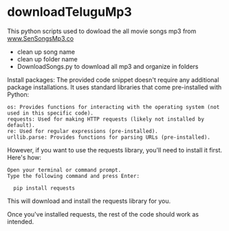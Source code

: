# downloadTeluguMp3

This python scripts used to dowload the all movie songs mp3 from www.SenSongsMp3.co

- clean up song name
- clean up folder name
- DownloadSongs.py to download all mp3 and organize in folders
  
Install packages:
The provided code snippet doesn't require any additional package installations. It uses standard libraries that come pre-installed with Python:

    os: Provides functions for interacting with the operating system (not used in this specific code).
    requests: Used for making HTTP requests (likely not installed by default).
    re: Used for regular expressions (pre-installed).
    urllib.parse: Provides functions for parsing URLs (pre-installed).

However, if you want to use the requests library, you'll need to install it first. Here's how:

    Open your terminal or command prompt.
    Type the following command and press Enter:

      pip install requests

This will download and install the requests library for you.

Once you've installed requests, the rest of the code should work as intended.
